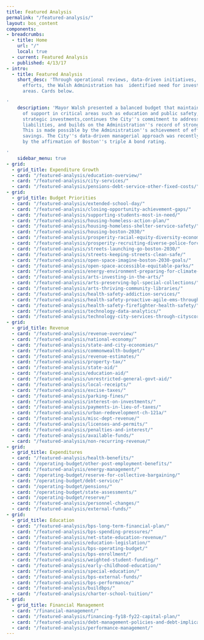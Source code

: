 ```yaml
---
title: Featured Analysis
permalink: "/featured-analysis/"
layout: bos_content
components:
- breadcrumbs:
  - title: Home
    url: "/"
    local: true
  - current: Featured Analysis
  - published: 4/13/17
- intro:
  - title: Featured Analysis
    short_desc: 'Through operational reviews, data-driven initiatives, and other planning
      efforts, the Walsh Administration has  identified need for investment in key
      areas. Cards below.

'
    description: 'Mayor Walsh presented a balanced budget that maintains  high levels
      of support in critical areas such as education and public safety, makes limited
      strategic investments,continues the City''s commitment to addressing its long-term
      liabilities, and builds on the Administration''s record of strong fiscal management.
      This is made possible by the Administration''s achievement of efficiencies and
      savings. The City''s data-driven managerial approach was recently validated
      by the affirmation of Boston''s triple A bond rating.

'
    sidebar_menu: true
- grid:
  - grid_title: Expenditure Growth
  - card: "/featured-analysis/education-overview/"
  - card: "/featured-analysis/city-services/"
  - card: "/featured-analysis/pensions-debt-service-other-fixed-costs/"
- grid:
  - grid_title: Budget Priorities
  - card: "/featured-analysis/extended-school-day/"
  - card: "/featured-analysis/closing-opportunity-achievement-gaps/"
  - card: "/featured-analysis/supporting-students-most-in-need/"
  - card: "/featured-analysis/housing-homeless-action-plan/"
  - card: "/featured-analysis/housing-homeless-shelter-service-safety/"
  - card: "/featured-analysis/housing-boston-2030/"
  - card: "/featured-analysis/prosperity-racial-equity-diversity-economic-mobility/"
  - card: "/featured-analysis/prosperity-recruiting-diverse-police-force/"
  - card: "/featured-analysis/streets-launching-go-boston-2030/"
  - card: "/featured-analysis/streets-keeping-streets-clean-safe/"
  - card: "/featured-analysis/open-space-imagine-boston-2030-goals/"
  - card: "/featured-analysis/open-space-accessible-equitable-parks/"
  - card: "/featured-analysis/energy-environment-preparing-for-climate-change/"
  - card: "/featured-analysis/arts-investing-in-the-arts/"
  - card: "/featured-analysis/arts-preserving-bpl-special-collections/"
  - card: "/featured-analysis/arts-thriving-community-libraries/"
  - card: "/featured-analysis/health-safety-addiction-services/"
  - card: "/featured-analysis/health-safety-proactive-agile-ems-through-data/"
  - card: "/featured-analysis/health-safety-firefighter-health-safety/"
  - card: "/featured-analysis/technology-data-analytics/"
  - card: "/featured-analysis/technology-city-services-through-cityscore/"
- grid:
  - grid_title: Revenue
  - card: "/featured-analysis/revenue-overview/"
  - card: "/featured-analysis/national-economy/"
  - card: "/featured-analysis/state-and-city-economies/"
  - card: "/featured-analysis/commonwealth-budget/"
  - card: "/featured-analysis/revenue-estimates/"
  - card: "/featured-analysis/property-tax/"
  - card: "/featured-analysis/state-aid/"
  - card: "/featured-analysis/education-aid/"
  - card: "/featured-analysis/unrestricted-general-govt-aid/"
  - card: "/featured-analysis/local-receipts/"
  - card: "/featured-analysis/excise-taxes/"
  - card: "/featured-analysis/parking-fines/"
  - card: "/featured-analysis/interest-on-investments/"
  - card: "/featured-analysis/payments-in-lieu-of-taxes/"
  - card: "/featured-analysis/urban-redevelopment-ch-121a/"
  - card: "/featured-analysis/misc-dept-revenue/"
  - card: "/featured-analysis/licenses-and-permits/"
  - card: "/featured-analysis/penalties-and-interest/"
  - card: "/featured-analysis/available-funds/"
  - card: "/featured-analysis/non-recurring-revenue/"
- grid:
  - grid_title: Expenditures
  - card: "/featured-analysis/health-benefits/"
  - card: "/operating-budget/other-post-employment-benefits/"
  - card: "/featured-analysis/energy-management/"
  - card: "/operating-budget/reserve-for-collective-bargaining/"
  - card: "/operating-budget/debt-service/"
  - card: "/operating-budget/pensions/"
  - card: "/operating-budget/state-assessments/"
  - card: "/operating-budget/reserve/"
  - card: "/featured-analysis/personnel-changes/"
  - card: "/featured-analysis/external-funds/"
- grid:
  - grid_title: Education
  - card: "/featured-analysis/bps-long-term-financial-plan/"
  - card: "/featured-analysis/bps-spending-pressures/"
  - card: "/featured-analysis/net-state-education-revenue/"
  - card: "/featured-analysis/education-legislation/"
  - card: "/featured-analysis/bps-operating-budget/"
  - card: "/featured-analysis/bps-enrollment/"
  - card: "/featured-analysis/weighted-student-funding/"
  - card: "/featured-analysis/early-childhood-education/"
  - card: "/featured-analysis/special-education/"
  - card: "/featured-analysis/bps-external-funds/"
  - card: "/featured-analysis/bps-performance/"
  - card: "/featured-analysis/buildbps/"
  - card: "/featured-analysis/charter-school-tuition/"
- grid:
  - grid_title: Financial Management
  - card: "/financial-management/"
  - card: "/featured-analysis/financing-fy18-fy22-capital-plan/"
  - card: "/featured-analysis/debt-management-policies-and-debt-implications-of-plan/"
  - card: "/featured-analysis/performance-management/"
---
```



